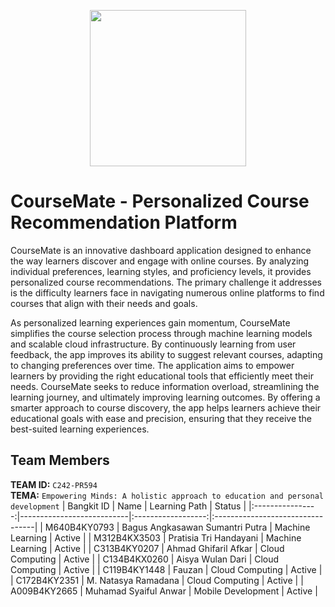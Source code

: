 <p align="center">
  <img src="../assets/CourseMateLogo.png" width="250">
</p>

# CourseMate - Personalized Course Recommendation Platform

CourseMate is an innovative dashboard application designed to enhance the way learners discover and engage with online courses. By analyzing individual preferences, learning styles, and proficiency levels, it provides personalized course recommendations. The primary challenge it addresses is the difficulty learners face in navigating numerous online platforms to find courses that align with their needs and goals. 

As personalized learning experiences gain momentum, CourseMate simplifies the course selection process through machine learning models and scalable cloud infrastructure. By continuously learning from user feedback, the app improves its ability to suggest relevant courses, adapting to changing preferences over time. The application aims to empower learners by providing the right educational tools that efficiently meet their needs. CourseMate seeks to reduce information overload, streamlining the learning journey, and ultimately improving learning outcomes. By offering a smarter approach to course discovery, the app helps learners achieve their educational goals with ease and precision, ensuring that they receive the best-suited learning experiences.

## Team Members

**TEAM ID:** `C242-PR594`  
**TEMA:** `Empowering Minds: A holistic approach to education and personal development`
| Bangkit ID       |           Name            |   Learning Path    | Status |
|:----------------:|---------------------------|:------------------:|:---------------------------------|
| M640B4KY0793      | Bagus Angkasawan Sumantri Putra  | Machine Learning   | Active |
| M312B4KX3503      | Pratisia Tri Handayani | Machine Learning   | Active |
| C313B4KY0207      | Ahmad Ghifaril Afkar | Cloud Computing    | Active |
| C134B4KX0260      | Aisya Wulan Dari | Cloud Computing    | Active |
| C119B4KY1448      | Fauzan | Cloud Computing | Active |
| C172B4KY2351      | M. Natasya Ramadana | Cloud Computing | Active |
| A009B4KY2665      | Muhamad Syaiful Anwar | Mobile Development | Active |
